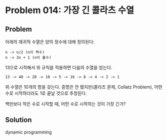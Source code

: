 # Problem 014: 가장 긴 콜라츠 수열

## Problem

아래의 재귀적 수열은 양의 정수에 대해 정의된다:

```
n -> n/2 (n이 짝수)
n -> 3n + 1 (n이 홀수)
```

13으로 시작해서 위 규칙을 적용하면 다음의 수열을 얻는다.

```
13 -> 40 -> 20 -> 10 -> 5 -> 16 -> 8 -> 4 -> 2 -> 1
```

위 수열은 10개의 항을 갖는다. 증명은 안 됐지만(콜라츠 문제, Collatz Problem), 어떤 수로 시작하더라도 1로 끝날 것으로 추정된다.

백만보다 작은 수로 시작할 때, 어떤 수로 시작하는 것이 가장 긴가?

## Solution

dynamic programming
